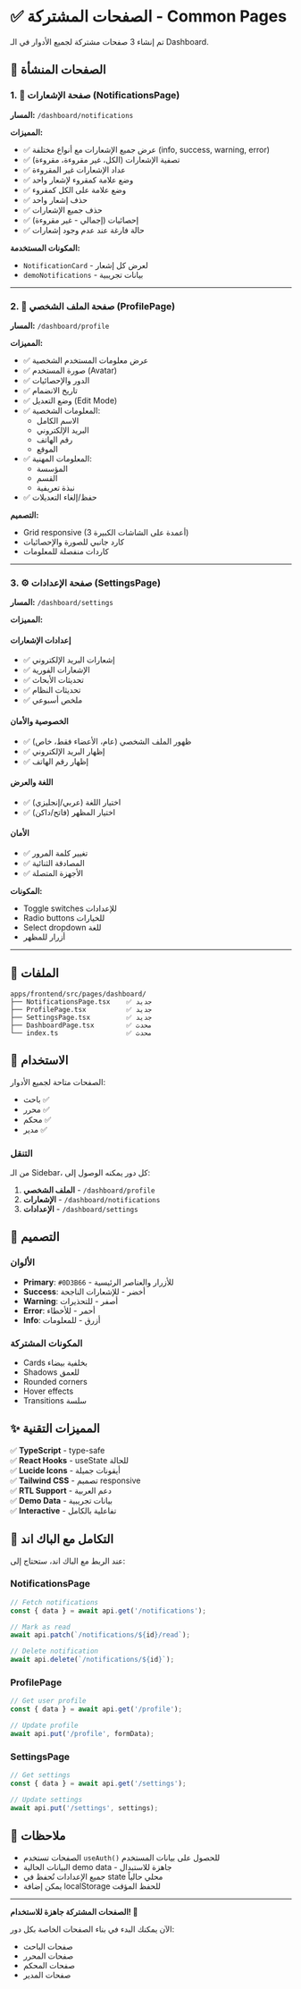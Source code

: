 # ✅ الصفحات المشتركة - Common Pages

تم إنشاء 3 صفحات مشتركة لجميع الأدوار في الـ Dashboard.

## 📄 الصفحات المنشأة

### 1. 🔔 صفحة الإشعارات (NotificationsPage)

**المسار:** `/dashboard/notifications`

**المميزات:**
- ✅ عرض جميع الإشعارات مع أنواع مختلفة (info, success, warning, error)
- ✅ تصفية الإشعارات (الكل، غير مقروءة، مقروءة)
- ✅ عداد الإشعارات غير المقروءة
- ✅ وضع علامة كمقروء لإشعار واحد
- ✅ وضع علامة على الكل كمقروء
- ✅ حذف إشعار واحد
- ✅ حذف جميع الإشعارات
- ✅ إحصائيات (إجمالي - غير مقروءة)
- ✅ حالة فارغة عند عدم وجود إشعارات

**المكونات المستخدمة:**
- `NotificationCard` - لعرض كل إشعار
- `demoNotifications` - بيانات تجريبية

---

### 2. 👤 صفحة الملف الشخصي (ProfilePage)

**المسار:** `/dashboard/profile`

**المميزات:**
- ✅ عرض معلومات المستخدم الشخصية
- ✅ صورة المستخدم (Avatar)
- ✅ الدور والإحصائيات
- ✅ تاريخ الانضمام
- ✅ وضع التعديل (Edit Mode)
- ✅ المعلومات الشخصية:
  - الاسم الكامل
  - البريد الإلكتروني
  - رقم الهاتف
  - الموقع
- ✅ المعلومات المهنية:
  - المؤسسة
  - القسم
  - نبذة تعريفية
- ✅ حفظ/إلغاء التعديلات

**التصميم:**
- Grid responsive (3 أعمدة على الشاشات الكبيرة)
- كارد جانبي للصورة والإحصائيات
- كاردات منفصلة للمعلومات

---

### 3. ⚙️ صفحة الإعدادات (SettingsPage)

**المسار:** `/dashboard/settings`

**المميزات:**

#### إعدادات الإشعارات
- ✅ إشعارات البريد الإلكتروني
- ✅ الإشعارات الفورية
- ✅ تحديثات الأبحاث
- ✅ تحديثات النظام
- ✅ ملخص أسبوعي

#### الخصوصية والأمان
- ✅ ظهور الملف الشخصي (عام، الأعضاء فقط، خاص)
- ✅ إظهار البريد الإلكتروني
- ✅ إظهار رقم الهاتف

#### اللغة والعرض
- ✅ اختيار اللغة (عربي/إنجليزي)
- ✅ اختيار المظهر (فاتح/داكن)

#### الأمان
- ✅ تغيير كلمة المرور
- ✅ المصادقة الثنائية
- ✅ الأجهزة المتصلة

**المكونات:**
- Toggle switches للإعدادات
- Radio buttons للخيارات
- Select dropdown للغة
- أزرار للمظهر

---

## 📁 الملفات

```
apps/frontend/src/pages/dashboard/
├── NotificationsPage.tsx    ✅ جديد
├── ProfilePage.tsx          ✅ جديد
├── SettingsPage.tsx         ✅ جديد
├── DashboardPage.tsx        ✅ محدث
└── index.ts                 ✅ محدث
```

## 🎯 الاستخدام

الصفحات متاحة لجميع الأدوار:
- باحث ✅
- محرر ✅
- محكم ✅
- مدير ✅

### التنقل

من الـ Sidebar، كل دور يمكنه الوصول إلى:
1. **الملف الشخصي** - `/dashboard/profile`
2. **الإشعارات** - `/dashboard/notifications`
3. **الإعدادات** - `/dashboard/settings`

## 🎨 التصميم

### الألوان
- **Primary**: `#0D3B66` - للأزرار والعناصر الرئيسية
- **Success**: أخضر - للإشعارات الناجحة
- **Warning**: أصفر - للتحذيرات
- **Error**: أحمر - للأخطاء
- **Info**: أزرق - للمعلومات

### المكونات المشتركة
- Cards بخلفية بيضاء
- Shadows للعمق
- Rounded corners
- Hover effects
- Transitions سلسة

## ✨ المميزات التقنية

✅ **TypeScript** - type-safe  
✅ **React Hooks** - useState للحالة  
✅ **Lucide Icons** - أيقونات جميلة  
✅ **Tailwind CSS** - تصميم responsive  
✅ **RTL Support** - دعم العربية  
✅ **Demo Data** - بيانات تجريبية  
✅ **Interactive** - تفاعلية بالكامل  

## 🔄 التكامل مع الباك اند

عند الربط مع الباك اند، ستحتاج إلى:

### NotificationsPage
```typescript
// Fetch notifications
const { data } = await api.get('/notifications');

// Mark as read
await api.patch(`/notifications/${id}/read`);

// Delete notification
await api.delete(`/notifications/${id}`);
```

### ProfilePage
```typescript
// Get user profile
const { data } = await api.get('/profile');

// Update profile
await api.put('/profile', formData);
```

### SettingsPage
```typescript
// Get settings
const { data } = await api.get('/settings');

// Update settings
await api.put('/settings', settings);
```

## 📝 ملاحظات

- الصفحات تستخدم `useAuth()` للحصول على بيانات المستخدم
- البيانات الحالية demo data - جاهزة للاستبدال
- جميع الإعدادات تُحفظ في state محلي حالياً
- يمكن إضافة localStorage للحفظ المؤقت

---

**الصفحات المشتركة جاهزة للاستخدام! 🎉**

الآن يمكنك البدء في بناء الصفحات الخاصة بكل دور:
- صفحات الباحث
- صفحات المحرر
- صفحات المحكم
- صفحات المدير
